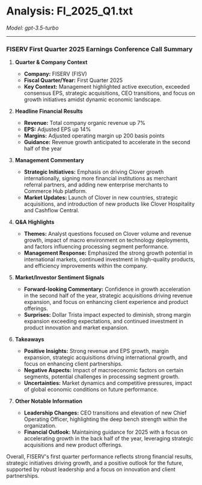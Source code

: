 # Analysis: FI_2025_Q1.txt

*Model: gpt-3.5-turbo*

---

### FISERV First Quarter 2025 Earnings Conference Call Summary

1. **Quarter & Company Context**
   - **Company:** FISERV (FISV)
   - **Fiscal Quarter/Year:** First Quarter 2025
   - **Key Context:** Management highlighted active execution, exceeded consensus EPS, strategic acquisitions, CEO transitions, and focus on growth initiatives amidst dynamic economic landscape.

2. **Headline Financial Results**
   - **Revenue:** Total company organic revenue up 7%
   - **EPS:** Adjusted EPS up 14%
   - **Margins:** Adjusted operating margin up 200 basis points
   - **Guidance:** Revenue growth anticipated to accelerate in the second half of the year

3. **Management Commentary**
   - **Strategic Initiatives:** Emphasis on driving Clover growth internationally, signing more financial institutions as merchant referral partners, and adding new enterprise merchants to Commerce Hub platform.
   - **Market Updates:** Launch of Clover in new countries, strategic acquisitions, and introduction of new products like Clover Hospitality and Cashflow Central.

4. **Q&A Highlights**
   - **Themes:** Analyst questions focused on Clover volume and revenue growth, impact of macro environment on technology deployments, and factors influencing processing segment performance.
   - **Management Response:** Emphasized the strong growth potential in international markets, continued investment in high-quality products, and efficiency improvements within the company.

5. **Market/Investor Sentiment Signals**
   - **Forward-looking Commentary:** Confidence in growth acceleration in the second half of the year, strategic acquisitions driving revenue expansion, and focus on enhancing client experience and product offerings.
   - **Surprises:** Dollar Trista impact expected to diminish, strong margin expansion exceeding expectations, and continued investment in product innovation and market expansion.

6. **Takeaways**
   - **Positive Insights:** Strong revenue and EPS growth, margin expansion, strategic acquisitions driving international growth, and focus on enhancing client partnerships.
   - **Negative Aspects:** Impact of macroeconomic factors on certain segments, potential challenges in processing segment growth.
   - **Uncertainties:** Market dynamics and competitive pressures, impact of global economic conditions on future performance.

7. **Other Notable Information**
   - **Leadership Changes:** CEO transitions and elevation of new Chief Operating Officer, highlighting the deep bench strength within the organization.
   - **Financial Outlook:** Maintaining guidance for 2025 with a focus on accelerating growth in the back half of the year, leveraging strategic acquisitions and new product offerings.

Overall, FISERV's first quarter performance reflects strong financial results, strategic initiatives driving growth, and a positive outlook for the future, supported by robust leadership and a focus on innovation and client partnerships.